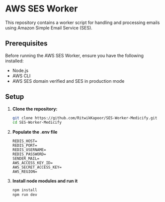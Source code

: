 # AWS SES Worker

This repository contains a worker script for handling and processing emails using Amazon Simple Email Service (SES). 

## Prerequisites

Before running the AWS SES Worker, ensure you have the following installed:

- Node.js
- AWS CLI
- AWS SES domain verified and SES in production mode

## Setup

1. **Clone the repository:**

   ```bash
   git clone https://github.com/RitwikKapoor/SES-Worker-Medicify.git
   cd SES-Worker-Medicify

2. **Populate the .env file**

    ```
    REDIS_HOST=
    REDIS_PORT=
    REDIS_USERNAME=
    REDIS_PASSWORD=
    SENDER_MAIL=
    AWS_ACCESS_KEY_ID=
    AWS_SECRET_ACCESS_KEY=
    AWS_REGION=
    ```

3. **Install node modules and run it**
    ```bash
    npm install
    npm run dev
    ```

